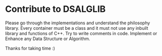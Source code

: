 # Contribute to DSALGLIB

Please go through the implementations and understand the philosophy library. 
Every container must be a class and it must not use any inbuilt library and functions of C++. 
Try to write comments in code. Implement or Enhance any Data Structure or Algorithm.

Thanks for taking time :)

